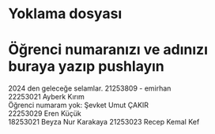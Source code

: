 # Yoklama dosyası
# Öğrenci numaranızı ve adınızı buraya yazıp pushlayın

2024 den geleceğe selamlar. 21253809 - emirhan <br/>
22253021 Ayberk Kırım <br/>
Öğrenci numaram yok: Şevket Umut ÇAKIR <br/>
22253029 Eren Küçük <br/>
18253021 Beyza Nur Karakaya
21253023 Recep Kemal Kef
